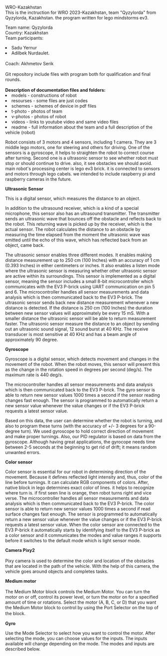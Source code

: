 WRO-Kazakhstan<br>
This is the inctruction for WRO 2023-Kazakhstan, team "Qyzylorda" from Qyzylorda, Kazakhstan. the program written for lego mindstorms ev3.

Team name: Qyzylorda<br>
Country: Kazakhstan<br>
Team participants:
  <li>Sadu Yernur</li>
  <li>Adilbek Nurdaulet.</li>
<br>
Coach: Akhmetov Serik<br><br>
Git repository include files with program both for qualification and final rounds.<br><br>
<b>Description of documentation files and folders:</b>
<li>models - constructions of robot</li>
<li>resourses - some files are just codes</li>
<li>schemes - schemes of device in pdf files</li>
<li>t-photo - photos of team</li>
<li>v-photos - photos of robot</li>
<li>videos - links to youtube video and same video files</li>
<li>readme - full information about the team and a full description of the vehicle (robot)</li>

Robot consists of 3 motors and 4 sensors, including 1 camera. They are 3 middle lego motors, one for steering and others for driving. One of the sensors is a gyroscope, it helps to straighten the robot to correct course after turning. Second one is a ultrasonic sensor to see whether robot must stop or should continue to drive. also, it see obstacles we should avoid. main robot's processing center is lego ev3 brick. it is connected to sensors and motors through lego cabels. we intended to include raspberry pi and raspberry cameras in the future.<br>

<b>Ultrasonic Sensor</b>

This is a digital sensor, which measures the distance to an object.

In addition to the ultrasound receiver, which is a kind of a special microphone, this sensor also has an ultrasound transmitter. The transmitter sends an ultrasonic wave that bounces off the obstacle and reflects back to the robot. This returning wave is picked up by the receiver, which is the actual sensor. The robot calculates the distance to an obstacle by measuring the time elapsed from the moment the ultrasonic wave was emitted until the echo of this wave, which has reflected back from an object, came back.

The ultrasonic sensor enables three different modes. It enables making distance measurement up to 250 cm (100 Inches) with an accuracy of 1 cm (0.393 Inches) in either centimeters or inches. It also enables a listen mode where the ultrasonic sensor is measuring whether other ultrasonic sensor are active within its surroundings. This sensor is implemented as a digital sensor, meaning the sensor includes a small 8-bit microcontroller which communicates with the EV3 P-brick using UART communication on pin 5 and 6. The microcontroller handles all sensor measurements and data analysis which is then communicated back to the EV3 P-brick. The ultrasonic sensor sends back new distance measurement whenever a new distance is detected. If the distance is 250 cm (100 Inches) the duration between new sensor values will approximately be every 15 mS. With a smaller distance the ultrasonic sensor will be able to return measurement faster. The ultrasonic sensor measure the distance to an object by sending out an ultrasonic sound signal, 12 sound burst at 40 KHz. The receive transducer is most sensitive at 40 KHz and has a beam angle of approximately 90 degree.

<b>Gyroscope</b>

Gyroscope is a digital sensor, which detects movement and changes in the movement of the robot. When the robot moves, this sensor will present this as the change in the rotation speed in degrees per second (deg/s). The maximum rate is 440 deg/s.

The microcontroller handles all sensor measurements and data analysis which is then communicated back to the EV3 P-brick. The gyro sensor is able to return new sensor values 1000 times a second if the sensor reading changes fast enough. The sensor is programmed to automatically return a new sensor value whenever the value changes or if the EV3 P-brick requests a latest sensor value.

Based on this data, the user can determine whether the robot is turning, and also to program these turns (with the accuracy of +/- 3 degrees for a 90-degree turn). We used gyroscope to hold correct direction of movement and make proper turnings. Also, our PID regulator is based on data from the gyroscope. Although having great applications, the gyrocope needs time between 2-5 seconds at the beginning to get rid of drift; it means random unwanted errors.

<b>Color sensor</b><br>

Color sensor is essential for our robot in determining direction of the movement. Because it defines reflected light intensity and, thus, color of the line before turnings. It can calculate RGB components of colors. After, native block in lego determines exact color of lines. it helps to recognize where turn is. if first seen line is orange, then robot turns right and vice verse. The microcontroller handles all sensor measurements and data analysis which is then communicated back to the EV3 P-brick. The color sensor is able to return new sensor values 1000 times a second if read surface changes fast enough. The sensor is programmed to automatically return a new sensor value whenever the value changes or if the EV3 P-brick requests a latest sensor value. When the color sensor are connected to the EV3 P-brick it automatically starts by identifying itself to the EV3 P-brick as a color sensor and it communicates the modes and value ranges it supports before it switches to the default mode which is light sensor mode.

<b>Camera Pixy2</b><br><br> 
Pixy camera is used to determine the color and location of the obstacles that are located in the path of the vehicle. With the help of this camera, the vehicle goes around objects and completes tasks.

<b>Medium motor </b><br><br>
The Medium Motor block controls the Medium Motor. You can turn the motor on or off, control its power level, or turn the motor on for a specified amount of time or rotations. Select the motor (A, B, C, or D) that you want the Medium Motor block to control by using the Port Selector on the top of the block. 　 

<b>Gyro</b>

Use the Mode Selector to select how you want to control the motor. After selecting the mode, you can choose values for the inputs. The inputs available will change depending on the mode. The modes and inputs are described below.
